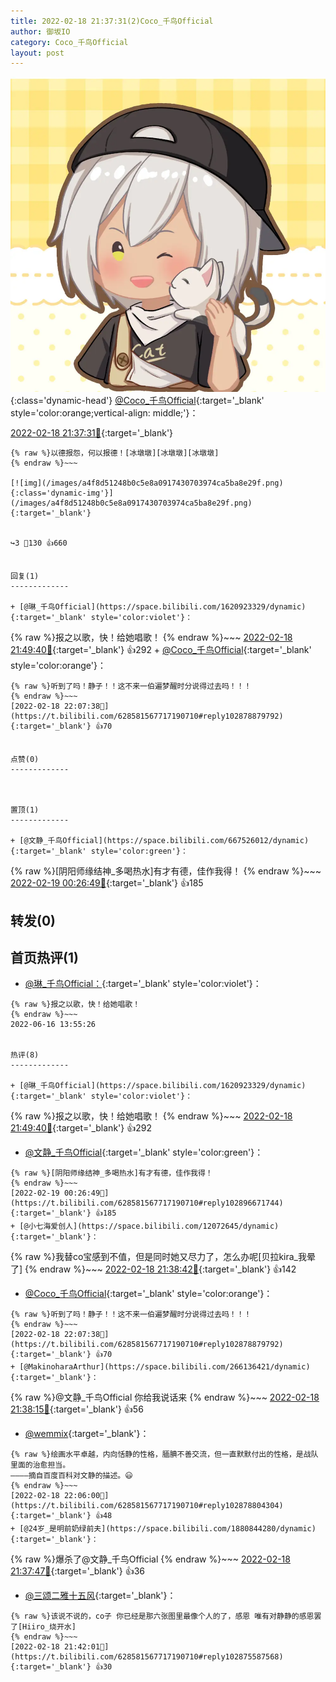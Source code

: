 ```yaml
---
title: 2022-02-18 21:37:31(2)Coco_千鸟Official
author: 御坂IO
category: Coco_千鸟Official
layout: post
---
```


![img](/images/85e485bc0dbd0cde4d15f24d7cffe9704618ad10.jpg){:class='dynamic-head'}
[@Coco_千鸟Official](https://space.bilibili.com/1891728206/dynamic){:target='_blank' style='color:orange;vertical-align: middle;'}：

[2022-02-18 21:37:31🔗](https://t.bilibili.com/628581567717190710){:target='_blank'}

~~~
{% raw %}以德报怨，何以报德！[冰墩墩][冰墩墩][冰墩墩]
{% endraw %}~~~

[![img](/images/a4f8d51248b0c5e8a0917430703974ca5ba8e29f.png){:class='dynamic-img'}](/images/a4f8d51248b0c5e8a0917430703974ca5ba8e29f.png){:target='_blank'}


↪️3 💬130 👍660


回复(1)
-------------

+ [@琳_千鸟Official](https://space.bilibili.com/1620923329/dynamic){:target='_blank' style='color:violet'}：
~~~
{% raw %}报之以歌，快！给她唱歌！
{% endraw %}~~~
[2022-02-18 21:49:40🔗](https://t.bilibili.com/628581567717190710#reply102876472512){:target='_blank'} 👍292
    + [@Coco_千鸟Official](https://space.bilibili.com/1891728206/dynamic){:target='_blank' style='color:orange'}：
~~~
{% raw %}听到了吗！静子！！这不来一伯遍梦醒时分说得过去吗！！！
{% endraw %}~~~
[2022-02-18 22:07:38🔗](https://t.bilibili.com/628581567717190710#reply102878879792){:target='_blank'} 👍70


点赞(0)
-------------



置顶(1)
-------------

+ [@文静_千鸟Official](https://space.bilibili.com/667526012/dynamic){:target='_blank' style='color:green'}：
~~~
{% raw %}[阴阳师缘结神_多喝热水]有才有德，佳作我得！
{% endraw %}~~~
[2022-02-19 00:26:49🔗](https://t.bilibili.com/628581567717190710#reply102896671744){:target='_blank'} 👍185


转发(0)
-------------



首页热评(1)
-------------

+ [@琳_千鸟Official：](https://space.bilibili.com/1620923329/dynamic){:target='_blank' style='color:violet'}：
~~~
{% raw %}报之以歌，快！给她唱歌！
{% endraw %}~~~
2022-06-16 13:55:26


热评(8)
-------------

+ [@琳_千鸟Official](https://space.bilibili.com/1620923329/dynamic){:target='_blank' style='color:violet'}：
~~~
{% raw %}报之以歌，快！给她唱歌！
{% endraw %}~~~
[2022-02-18 21:49:40🔗](https://t.bilibili.com/628581567717190710#reply102876472512){:target='_blank'} 👍292
+ [@文静_千鸟Official](https://space.bilibili.com/667526012/dynamic){:target='_blank' style='color:green'}：
~~~
{% raw %}[阴阳师缘结神_多喝热水]有才有德，佳作我得！
{% endraw %}~~~
[2022-02-19 00:26:49🔗](https://t.bilibili.com/628581567717190710#reply102896671744){:target='_blank'} 👍185
+ [@小七海爱创人](https://space.bilibili.com/12072645/dynamic){:target='_blank'}：
~~~
{% raw %}我替co宝感到不值，但是同时她又尽力了，怎么办呢[贝拉kira_我晕了]
{% endraw %}~~~
[2022-02-18 21:38:42🔗](https://t.bilibili.com/628581567717190710#reply102875239360){:target='_blank'} 👍142
+ [@Coco_千鸟Official](https://space.bilibili.com/1891728206/dynamic){:target='_blank' style='color:orange'}：
~~~
{% raw %}听到了吗！静子！！这不来一伯遍梦醒时分说得过去吗！！！
{% endraw %}~~~
[2022-02-18 22:07:38🔗](https://t.bilibili.com/628581567717190710#reply102878879792){:target='_blank'} 👍70
+ [@MakinoharaArthur](https://space.bilibili.com/266136421/dynamic){:target='_blank'}：
~~~
{% raw %}@文静_千鸟Official 你给我说话来
{% endraw %}~~~
[2022-02-18 21:38:15🔗](https://t.bilibili.com/628581567717190710#reply102875219648){:target='_blank'} 👍56
+ [@wemmix](https://space.bilibili.com/305620213/dynamic){:target='_blank'}：
~~~
{% raw %}绘画水平卓越，内向恬静的性格，腼腆不善交流，但一直默默付出的性格，是战队里面的治愈担当。                   
————摘自百度百科对文静的描述。😃
{% endraw %}~~~
[2022-02-18 22:06:00🔗](https://t.bilibili.com/628581567717190710#reply102878804304){:target='_blank'} 👍48
+ [@24岁_是明前奶绿前夫](https://space.bilibili.com/1880844280/dynamic){:target='_blank'}：
~~~
{% raw %}爆杀了@文静_千鸟Official
{% endraw %}~~~
[2022-02-18 21:37:47🔗](https://t.bilibili.com/628581567717190710#reply102875200560){:target='_blank'} 👍36
+ [@三颂二雅十五风](https://space.bilibili.com/8813726/dynamic){:target='_blank'}：
~~~
{% raw %}该说不说的，co子 你已经是那六张图里最像个人的了，感恩 唯有对静静的感恩罢了[Hiiro_烧开水]
{% endraw %}~~~
[2022-02-18 21:42:01🔗](https://t.bilibili.com/628581567717190710#reply102875587568){:target='_blank'} 👍30


